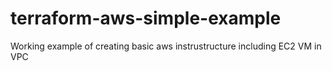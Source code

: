 # terraform-aws-simple-example
Working example of creating basic aws instrustructure including EC2 VM in VPC
